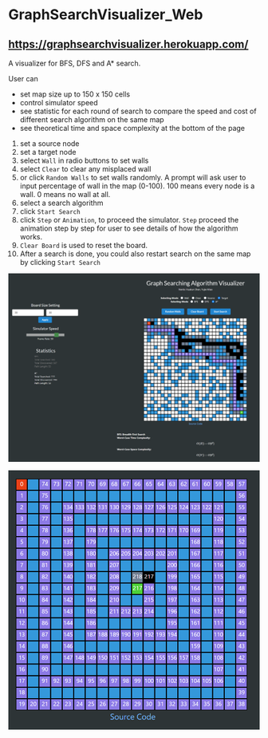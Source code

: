 # GraphSearchVisualizer_Web

## https://graphsearchvisualizer.herokuapp.com/

A visualizer for BFS, DFS and A* search.

User can 

* set map size up to 150 x 150 cells
* control simulator speed
* see statistic for each round of search to compare the speed and cost of different search algorithm on the same map
* see theoretical time and space complexity at the bottom of the page

1. set a source node
2. set a target node
3. select `Wall` in radio buttons to set walls
4. select `Clear` to clear any misplaced wall
5. or click `Random Walls` to set walls randomly. A prompt will ask user to input percentage of wall in the map (0-100). 100 means every node is a wall. 0 means no wall at all.
6. select a search algorithm
7. click `Start Search`
8. click `Step` or `Animation`, to proceed the simulator. `Step` proceed the animation step by step for user to see details of how the algorithm works.
9. `Clear Board` is used to reset the board.
10. After a search is done, you could also restart search on the same map by clicking `Start Search`

![1564165155875](./1564165155875.png)

![1564165280897](./1564165280897.png)